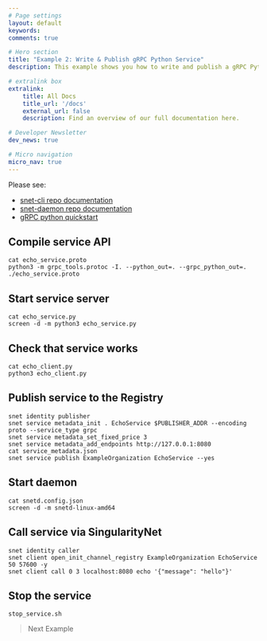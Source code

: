 ```yaml
---
# Page settings
layout: default
keywords:
comments: true

# Hero section
title: "Example 2: Write & Publish gRPC Python Service"
description: This example shows you how to write and publish a gRPC Python service

# extralink box
extralink:
    title: All Docs
    title_url: '/docs'
    external_url: false
    description: Find an overview of our full documentation here.

# Developer Newsletter
dev_news: true

# Micro navigation
micro_nav: true
---
```


Please see:
* [snet-cli repo documentation](https://github.com/singnet/snet-cli)
* [snet-daemon repo documentation](https://github.com/singnet/snet-daemon/)
* [gRPC python quickstart](https://grpc.io/docs/quickstart/python.html)


## Compile service API
```
cat echo_service.proto
python3 -m grpc_tools.protoc -I. --python_out=. --grpc_python_out=. ./echo_service.proto
```

## Start service server
```
cat echo_service.py
screen -d -m python3 echo_service.py
```

## Check that service works
```
cat echo_client.py
python3 echo_client.py
```

## Publish service to the Registry
```
snet identity publisher
snet service metadata_init . EchoService $PUBLISHER_ADDR --encoding proto --service_type grpc
snet service metadata_set_fixed_price 3
snet service metadata_add_endpoints http://127.0.0.1:8080
cat service_metadata.json
snet service publish ExampleOrganization EchoService --yes
```

## Start daemon
```
cat snetd.config.json
screen -d -m snetd-linux-amd64
```

## Call service via SingularityNet
```
snet identity caller
snet client open_init_channel_registry ExampleOrganization EchoService 50 57600 -y
snet client call 0 3 localhost:8080 echo '{"message": "hello"}'
```

## Stop the service
```
stop_service.sh
```

> Next Example
